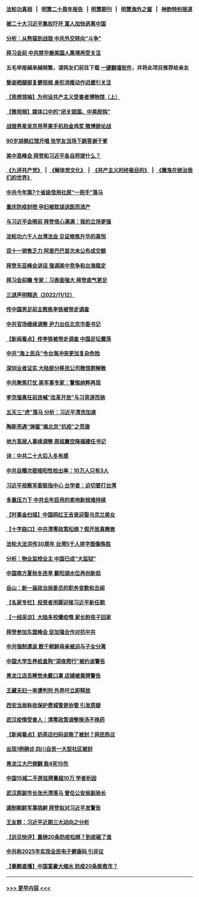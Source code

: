 #### [法轮功真相](https://github.com/gfw-breaker/truth/blob/master/README.md?t=0) &nbsp;&nbsp;|&nbsp;&nbsp; [明慧二十周年报告](https://github.com/gfw-breaker/mh-reports/blob/master/README.md?t=0) &nbsp;&nbsp;|&nbsp;&nbsp;[明慧期刊](https://github.com/gfw-breaker/mh-qikan) &nbsp;&nbsp;|&nbsp;&nbsp; [明慧海外之窗](https://github.com/gfw-breaker/mh-news/blob/master/README.md?t=0) &nbsp;&nbsp;|&nbsp;&nbsp; [神韵特别报道](https://github.com/gfw-breaker/mh-news/blob/master/shenyun.md?t=0)
#### [被二十大习近平集权吓坏 富人加快逃离中国](../pages/nsc413/n13864868.md?t=11141401) 
#### [分析：从熊猫到战狼 中共外交转向“斗争”](../pages/nsc413/n13865181.md?t=11141401) 
#### [拜习会前 中共禁华裔美国人离境再受关注](../pages/nsc413/n13865282.md?t=11141401) 
#### 五毛举报越来越频繁，请网友们前往下载 [一键翻墙软件](https://github.com/gfw-breaker/ssr-accounts)，并将此项目推荐给亲友
#### [黎姿晒腿部复健视频 身形消瘦动作迟缓引关注](../pages/nsc413/n13865235.md?t=11141401) 
#### [【思想领袖】为何设共产主义受害者博物馆（上）](../pages/nsc413/n13864792.md?t=11141401) 
#### [【微视频】媒体口中的“闭关锁国、中美脱钩”](../pages/nsc413/n13865110.md?t=11141401) 
#### [战狼男星吴京用苹果手机拍金鸡奖 微博掀论战](../pages/nsc413/n13865183.md?t=11141401) 
#### [90岁胡枫红馆开唱 张学友当场下跪答谢干爹](../pages/nsc413/n13865216.md?t=11141401) 
#### [美中高峰会 拜登和习近平各自将提什么？](../pages/nsc413/n13865184.md?t=11141401) 
#### [《九评共产党》](https://github.com/begood0513/9ping.md/blob/master/README.md) &nbsp;|&nbsp; [《解体党文化》](../../../../jtdwh.md/blob/master/README.md)  &nbsp;|&nbsp; [《共产主义的终极目的》](../../../../gczydzjmd.md/blob/master/README.md) &nbsp;|&nbsp; [《魔鬼在统治我们的世界》](../../../../mgztzwmdsj.md/blob/master/README.md) 
#### [中共今年第7个省级信用社原“一把手”落马](../pages/nsc413/n13865185.md?t=11141401) 
#### [重庆防疫封控 孕妇被耽误送医而流产](../pages/nsc413/n13865161.md?t=11141401) 
#### [与习近平会晤前 拜登信心满满：我的立场更强](../pages/nsc413/n13865043.md?t=11141401) 
#### [法轮功六千人台湾法会 见证修炼升华的喜悦](../pages/nsc413/n13864832.md?t=11141401) 
#### [双十一销售乏力 阿里巴巴首次未公布成交额](../pages/nsc413/n13864854.md?t=11141401) 
#### [拜登东亚峰会讲话 强调美中竞争和台海稳定](../pages/nsc413/n13865106.md?t=11141401) 
#### [拜习会前瞻 专家：习表面强大 拜登底气更足](../pages/nsc413/n13865041.md?t=11141401) 
#### [三退声明精选（2022/11/12）](../pages/nsc413/n13865082.md?t=11141401) 
#### [传中国男足前主教练李铁被带走调查](../pages/nsc413/n13865022.md?t=11141401) 
#### [中共官场继续调整 尹力出任北京市委书记](../pages/nsc413/n13864988.md?t=11141401) 
#### [【新闻看点】传李铁被带走调查 中国足坛震荡](../pages/nsc413/n13865071.md?t=11141401) 
#### [中共“海上民兵”令台海冲突更加复杂危险](../pages/nsc413/n13864958.md?t=11141401) 
#### [深圳业者证实 大陆部分移民公司微信群解散](../pages/nsc413/n13864916.md?t=11141401) 
#### [中共聚焦打仗 美军事专家：警惕纳粹再现](../pages/nsc413/n13864932.md?t=11141401) 
#### [李克强离任前连喊“改革开放”与习背道而驰](../pages/nsc413/n13864870.md?t=11141401) 
#### [五天三“虎”落马 分析：习近平清洗加速](../pages/nsc413/n13864535.md?t=11141401) 
#### [陶斯亮遇“弹窗”揭北京“抗疫”之荒唐](../pages/nsc413/n13864497.md?t=11141401) 
#### [地方高层人事续调整 周祖翼空降福建任书记](../pages/nsc413/n13864880.md?t=11141401) 
#### [诗：中共二十大后入冬有感](../pages/nsc413/n13864865.md?t=11141401) 
#### [中共自曝次密接阳性检出率：10万人只有3人](../pages/nsc413/n13864836.md?t=11141401) 
#### [习近平视察军委联指中心 台学者：迫切要打台湾](../pages/nsc413/n13864578.md?t=11141401) 
#### [多重压力下 中共去年启用的卖地新规难持续](../pages/nsc413/n13864613.md?t=11141401) 
#### [【时事金扫描】中国网红王吉贤迎娶乌克兰美女](../pages/nsc413/n13864751.md?t=11141401) 
#### [【十字路口】中共清零政策松绑？假开放真圈套](../pages/nsc413/n13864681.md?t=11141401) 
#### [法轮大法洪传30周年 台湾5千人排字图像殊胜](../pages/nsc413/n13864314.md?t=11141401) 
#### [分析：物业监控业主 中国已成“大监狱”](../pages/nsc413/n13864795.md?t=11141401) 
#### [中国南方夏秋冬连旱 鄱阳湖水位再创新低](../pages/nsc413/n13864579.md?t=11141401) 
#### [岳山：新一届政治局委员的职务变数和丑闻](../pages/nsc413/n13864753.md?t=11141401) 
#### [【名家专栏】投资者用脚迎接习近平新任期 ](../pages/nsc413/n13864724.md?t=11141401) 
#### [【一线采访】大陆多校爆疫情 家长盼孩子回家](../pages/nsc413/n13864605.md?t=11141401) 
#### [拜登参加东盟峰会 促加强合作对抗中共](../pages/nsc413/n13864760.md?t=11141401) 
#### [中共强制遣返 数千朝鲜母亲被迫与子女分离](../pages/nsc413/n13864741.md?t=11141401) 
#### [中国大学生养纸盒狗“深夜爬行”被约谈警告](../pages/nsc413/n13864617.md?t=11141401) 
#### [黑龙江店员睡觉未戴口罩 店铺被黄牌警告](../pages/nsc413/n13864649.md?t=11141401) 
#### [王藏夫妇一审遭判刑 外界吁立即释放](../pages/nsc413/n13864583.md?t=11141401) 
#### [西安当局称收保护费城管是协管 引发质疑](../pages/nsc413/n13864581.md?t=11141401) 
#### [武汉疫情受害人：清零政策调整换汤不换药](../pages/nsc413/n13864297.md?t=11141401) 
#### [【新闻看点】奶茶店扫码说晚了被封？网民热议](../pages/nsc413/n13864380.md?t=11141401) 
#### [出现1例确诊 四川自贡一大型社区被封](../pages/nsc413/n13864550.md?t=11141401) 
#### [黑龙江大巴侧翻 致4死15伤](../pages/nsc413/n13864553.md?t=11141401) 
#### [中国15城二手房挂牌量超10万 学者析因](../pages/nsc413/n13864573.md?t=11141401) 
#### [武汉原副市长张光清落马 曾任公安局副局长](../pages/nsc413/n13864446.md?t=11141401) 
#### [遏制朝鲜军事挑衅 拜登拟对习近平发警告](../pages/nsc413/n13864467.md?t=11141401) 
#### [王友群：习近平近期三大动向之分析](../pages/nsc413/n13864398.md?t=11141401) 
#### [【远见快评】重磅20条防疫松绑？到底砸了谁](../pages/nsc413/n13864407.md?t=11141401) 
#### [中共称2025年实现全民电子健康码 引非议](../pages/nsc413/n13864438.md?t=11141401) 
#### [【秦鹏直播】中国富豪大缩水 防疫20条能救市？](../pages/nsc413/n13864383.md?t=11141401) 

----
#### [ >>> 更早内容 <<< ](../indexes/nsc413-earlier.md)
